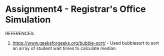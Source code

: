 # Assignment4 - Registrar's Office Simulation

 REFERENCES:
 1. https://www.geeksforgeeks.org/bubble-sort/ - Used bubblesort to sort an array of student wait times to calculate median.
